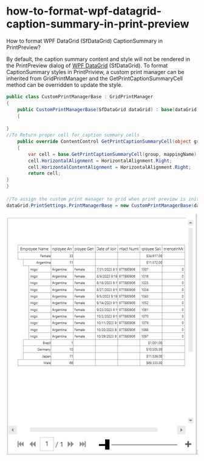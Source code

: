 # how-to-format-wpf-datagrid-caption-summary-in-print-preview
How to format WPF DataGrid (SfDataGrid) CaptionSummary in PrintPreview?

By default, the caption summary content and style will not be rendered in the PrintPreview dialog of [WPF DataGrid](https://www.syncfusion.com/wpf-ui-controls/datagrid) (SfDataGrid). To format CaptionSummary styles in PrintPriview, a custom print manager can be inherited from GridPrintManager and the GetPrintCaptionSummaryCell method can be overridden to update the style.

```C#
public class CustomPrintManagerBase : GridPrintManager
{
    public CustomPrintManagerBase(SfDataGrid dataGrid) : base(dataGrid)
    {

}
//To Return proper cell for caption summary cells
    public override ContentControl GetPrintCaptionSummaryCell(object group, string mappingName)
    {
        var cell = base.GetPrintCaptionSummaryCell(group, mappingName);
        cell.HorizontalAlignment = HorizontalAlignment.Right;
        cell.HorizontalContentAlignment = HorizontalAlignment.Right;
        return cell;
}
}

//To assign the custom print manager to grid when print preview is initialized at run time.
dataGrid.PrintSettings.PrintManagerBase = new CustomPrintManagerBase(dataGrid);
```

![CaptionSummary](CaptionSummary.PNG)
